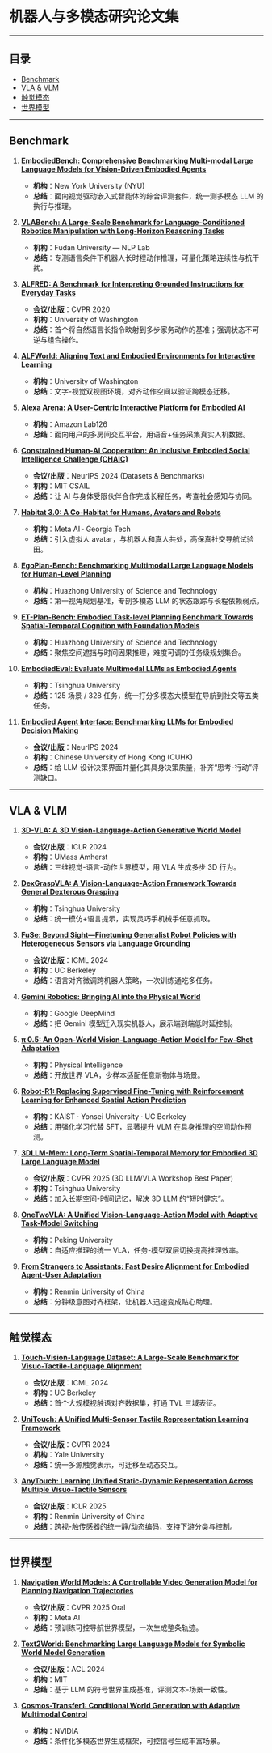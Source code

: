 # 机器人与多模态研究论文集

---

## 目录

* [Benchmark](#benchmark)
* [VLA & VLM](#vla--vlm)
* [触觉模态](#触觉模态)
* [世界模型](#世界模型)

---

## Benchmark

1. **[EmbodiedBench: Comprehensive Benchmarking Multi-modal Large Language Models for Vision-Driven Embodied Agents](https://arxiv.org/abs/2502.09560)**  
   * **机构**：New York University (NYU)  
   * **总结**：面向视觉驱动嵌入式智能体的综合评测套件，统一测多模态 LLM 的执行与推理。

2. **[VLABench: A Large-Scale Benchmark for Language-Conditioned Robotics Manipulation with Long-Horizon Reasoning Tasks](https://arxiv.org/abs/2412.18194)**  
   * **机构**：Fudan University — NLP Lab  
   * **总结**：专测语言条件下机器人长时程动作推理，可量化策略连续性与抗干扰。

3. **[ALFRED: A Benchmark for Interpreting Grounded Instructions for Everyday Tasks](https://arxiv.org/abs/1912.01734)**  
   * **会议/出版**：CVPR 2020  
   * **机构**：University of Washington  
   * **总结**：首个将自然语言长指令映射到多步家务动作的基准；强调状态不可逆与组合操作。

4. **[ALFWorld: Aligning Text and Embodied Environments for Interactive Learning](https://arxiv.org/abs/2010.03768)**  
   * **机构**：University of Washington  
   * **总结**：文字-视觉双视图环境，对齐动作空间以验证跨模态迁移。

5. **[Alexa Arena: A User-Centric Interactive Platform for Embodied AI](https://arxiv.org/abs/2303.01586)**  
   * **机构**：Amazon Lab126  
   * **总结**：面向用户的多房间交互平台，用语音+任务采集真实人机数据。

6. **[Constrained Human-AI Cooperation: An Inclusive Embodied Social Intelligence Challenge (CHAIC)](https://arxiv.org/abs/2411.01796)**  
   * **会议/出版**：NeurIPS 2024 (Datasets & Benchmarks)  
   * **机构**：MIT CSAIL  
   * **总结**：让 AI 与身体受限伙伴合作完成长程任务，考查社会感知与协同。

7. **[Habitat 3.0: A Co-Habitat for Humans, Avatars and Robots](https://arxiv.org/abs/2310.13724)**  
   * **机构**：Meta AI · Georgia Tech  
   * **总结**：引入虚拟人 avatar，与机器人和真人共处，高保真社交导航试验田。

8. **[EgoPlan-Bench: Benchmarking Multimodal Large Language Models for Human-Level Planning](https://arxiv.org/abs/2312.06722)**  
   * **机构**：Huazhong University of Science and Technology  
   * **总结**：第一视角规划基准，专剖多模态 LLM 的状态跟踪与长程依赖弱点。

9. **[ET-Plan-Bench: Embodied Task-level Planning Benchmark Towards Spatial-Temporal Cognition with Foundation Models](https://arxiv.org/abs/2410.14682)**  
   * **机构**：Huazhong University of Science and Technology  
   * **总结**：聚焦空间遮挡与时间因果推理，难度可调的任务级规划集合。

10. **[EmbodiedEval: Evaluate Multimodal LLMs as Embodied Agents](https://arxiv.org/abs/2501.11858)**  
    * **机构**：Tsinghua University  
    * **总结**：125 场景 / 328 任务，统一打分多模态大模型在导航到社交等五类任务。

11. **[Embodied Agent Interface: Benchmarking LLMs for Embodied Decision Making](https://arxiv.org/abs/2410.07166)**  
    * **会议/出版**：NeurIPS 2024  
    * **机构**：Chinese University of Hong Kong (CUHK)  
    * **总结**：给 LLM 设计决策界面并量化其具身决策质量，补齐“思考-行动”评测缺口。

---

## VLA & VLM

1. **[3D-VLA: A 3D Vision-Language-Action Generative World Model](https://arxiv.org/abs/2403.09631)**  
   * **会议/出版**：ICLR 2024  
   * **机构**：UMass Amherst  
   * **总结**：三维视觉-语言-动作世界模型，用 VLA 生成多步 3D 行为。

2. **[DexGraspVLA: A Vision-Language-Action Framework Towards General Dexterous Grasping](https://arxiv.org/abs/2502.20900)**  
   * **机构**：Tsinghua University  
   * **总结**：统一模仿+语言提示，实现灵巧手机械手任意抓取。

3. **[FuSe: Beyond Sight—Finetuning Generalist Robot Policies with Heterogeneous Sensors via Language Grounding](https://arxiv.org/abs/2501.04693)**  
   * **会议/出版**：ICML 2024  
   * **机构**：UC Berkeley  
   * **总结**：语言对齐微调跨机器人策略，一次训练通吃多任务。

4. **[Gemini Robotics: Bringing AI into the Physical World](https://arxiv.org/abs/2503.20020)**  
   * **机构**：Google DeepMind  
   * **总结**：把 Gemini 模型迁入现实机器人，展示端到端低时延控制。

5. **[π 0.5: An Open-World Vision-Language-Action Model for Few-Shot Adaptation](https://pi.website/blog/pi05)**  
   * **机构**：Physical Intelligence  
   * **总结**：开放世界 VLA，少样本适配任意新物体与场景。

6. **[Robot-R1: Replacing Supervised Fine-Tuning with Reinforcement Learning for Enhanced Spatial Action Prediction](https://arxiv.org/abs/2506.00070)**  
   * **机构**：KAIST · Yonsei University · UC Berkeley  
   * **总结**：用强化学习代替 SFT，显著提升 VLM 在具身推理的空间动作预测。

7. **[3DLLM-Mem: Long-Term Spatial-Temporal Memory for Embodied 3D Large Language Model](https://arxiv.org/abs/2505.22657)**  
   * **会议/出版**：CVPR 2025 (3D LLM/VLA Workshop Best Paper)  
   * **机构**：Tsinghua University  
   * **总结**：加入长期空间-时间记忆，解决 3D LLM 的“短时健忘”。

8. **[OneTwoVLA: A Unified Vision-Language-Action Model with Adaptive Task-Model Switching](https://arxiv.org/abs/2505.25000)**  
   * **机构**：Peking University  
   * **总结**：自适应推理的统一 VLA，任务-模型双层切换提高推理效率。

9. **[From Strangers to Assistants: Fast Desire Alignment for Embodied Agent-User Adaptation](https://arxiv.org/abs/2505.22503)**  
   * **机构**：Renmin University of China  
   * **总结**：分钟级意图对齐框架，让机器人迅速变成贴心助理。

---

## 触觉模态

1. **[Touch-Vision-Language Dataset: A Large-Scale Benchmark for Visuo-Tactile-Language Alignment](https://arxiv.org/abs/2406.07124)**  
   * **会议/出版**：ICML 2024  
   * **机构**：UC Berkeley  
   * **总结**：首个大规模视触语对齐数据集，打通 TVL 三域表征。

2. **[UniTouch: A Unified Multi-Sensor Tactile Representation Learning Framework](https://arxiv.org/abs/2403.09623)**  
   * **会议/出版**：CVPR 2024  
   * **机构**：Yale University  
   * **总结**：统一多源触觉表示，可迁移至动态交互。

3. **[AnyTouch: Learning Unified Static-Dynamic Representation Across Multiple Visuo-Tactile Sensors](https://arxiv.org/abs/2502.12191)**  
   * **会议/出版**：ICLR 2025  
   * **机构**：Renmin University of China  
   * **总结**：跨视-触传感器的统一静/动态编码，支持下游分类与控制。

---

## 世界模型

1. **[Navigation World Models: A Controllable Video Generation Model for Planning Navigation Trajectories](https://arxiv.org/abs/2412.03572)**  
   * **会议/出版**：CVPR 2025 Oral  
   * **机构**：Meta AI  
   * **总结**：预训练可控导航世界模型，一次生成整条轨迹。

2. **[Text2World: Benchmarking Large Language Models for Symbolic World Model Generation](https://arxiv.org/abs/2502.13092)**  
   * **会议/出版**：ACL 2024  
   * **机构**：MIT  
   * **总结**：基于 LLM 的符号世界生成基准，评测文本-场景一致性。

3. **[Cosmos-Transfer1: Conditional World Generation with Adaptive Multimodal Control](https://arxiv.org/abs/2503.14492)**  
   * **机构**：NVIDIA  
   * **总结**：条件化多模态世界生成框架，可控信号生成丰富场景。

